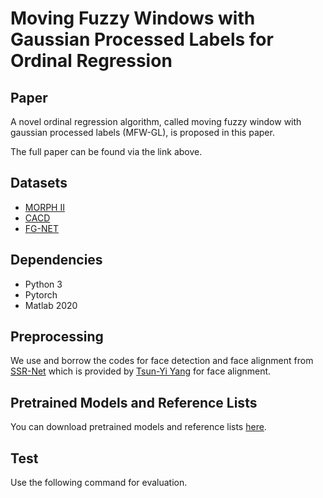 # Moving Fuzzy Windows with Gaussian Processed Labels for Ordinal Regression

Paper
-----------------------------------------------------------------------------
<!--[Fuzzy Windows with Gaussian Processed Labels for Ordinal Regression](Under Review)-->
A novel ordinal regression algorithm, called moving fuzzy window with gaussian processed labels (MFW-GL), is proposed in this paper. 

The full paper can be found via the link above.

<!--Please cite our paper if you use our code or dataset:-->

Datasets
-----------------------------------------------------------------------------
* [MORPH II](https://uncw.edu/oic/tech/morph.html)
* [CACD](https://bcsiriuschen.github.io/CARC/)
* [FG-NET](https://yanweifu.github.io/FG_NET_data/)

Dependencies
-----------------------------------------------------------------------------
* Python 3
* Pytorch
* Matlab 2020

Preprocessing
-----------------------------------------------------------------------------
We use and borrow the codes for face detection and face alignment from [SSR-Net](https://github.com/shamangary/SSR-Net) which is provided by [Tsun-Yi Yang](https://github.com/shamangary) for face alignment.

Pretrained Models and Reference Lists
-----------------------------------------------------------------------------
You can download pretrained models and reference lists [here]().

Test
-----------------------------------------------------------------------------
Use the following command for evaluation.
```c

```
